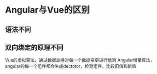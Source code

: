 # Angular与Vue的区别
## 语法不同
## 双向绑定的原理不同
Vue的虚拟算法，通过数据劫持对每一个数据变更进行检测
Angular增量算法，angular的每一个组件都会生成dectotor，检测组件，比较旧值和新值